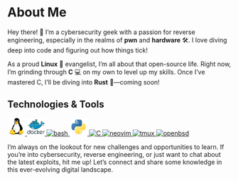 # About Me

Hey there! 👋 I’m a cybersecurity geek with a passion for reverse engineering, especially in the realms of **pwn** and **hardware** 🛠️. I love diving deep into code and figuring out how things tick!

As a proud **Linux** 🐧 evangelist, I’m all about that open-source life. Right now, I’m grinding through **C** 💻 on my own to level up my skills. Once I’ve mastered C, I’ll be diving into **Rust** 🦀—coming soon!

## Technologies & Tools

<p align="left">
  <a href="https://www.linux.org/" target="_blank" rel="noreferrer"> <img src="https://raw.githubusercontent.com/devicons/devicon/master/icons/linux/linux-original.svg" alt="linux" width="40" height="40" border="0"/> </a>
  <a href="https://www.docker.com/" target="_blank" rel="noreferrer"> <img src="https://raw.githubusercontent.com/devicons/devicon/master/icons/docker/docker-original-wordmark.svg" alt="docker" width="40" height="40" border="0"/> </a>
  <a href="https://www.gnu.org/software/bash/" target="_blank" rel="noreferrer"> <img src="https://upload.wikimedia.org/wikipedia/commons/8/82/Gnu-bash-logo.svg" alt="bash" width="40" height="40" border="0"/> </a>
  <a href="https://www.python.org" target="_blank" rel="noreferrer"> <img src="https://raw.githubusercontent.com/devicons/devicon/master/icons/python/python-original.svg" alt="python" width="40" height="40" border="0"/> </a>
  <a href="https://en.wikipedia.org/wiki/C_(programming_language)" target="_blank" rel="noreferrer"> <img src="https://upload.wikimedia.org/wikipedia/commons/1/18/C_Programming_Language.svg" alt="C" width="40" height="40" border="0"/> </a>
  <a href="https://neovim.io/" target="_blank" rel="noreferrer"> <img src="https://upload.wikimedia.org/wikipedia/commons/3/3a/Neovim-mark.svg" alt="neovim" width="40" height="40" border="0"/> </a>
  <a href="https://github.com/tmux/tmux" target="_blank" rel="noreferrer"> <img src="https://github.com/tmux/tmux/blob/master/logo/tmux-logomark.svg" alt="tmux" width="40" height="40" border="0"/> </a>
  <a href="https://www.openbsd.org" target="_blank" rel="noreferrer"> <img src="https://upload.wikimedia.org/wikipedia/commons/9/9b/OpenBSD_textual_logo.svg" alt="openbsd" width="40" height="40" border="0"/> </a>
</p>

I’m always on the lookout for new challenges and opportunities to learn. If you’re into cybersecurity, reverse engineering, or just want to chat about the latest exploits, hit me up! Let’s connect and share some knowledge in this ever-evolving digital landscape.
